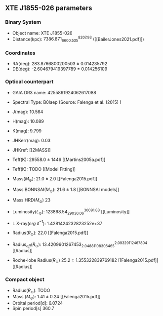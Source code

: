 
## XTE J1855-026 parameters

### **Binary System**
- Object name:          XTE J1855-026
- Distance(kpc):        $7386.871_{6600.535}^{8207.93}$  ([[BailerJones2021.pdf]])


### **Coordinates**
- RA(deg):          283.8766800200503 $\pm$ 0.014235792
- DE(deg):          -2.604679419397789 $\pm$ 0.014256109


### **Optical counterpart**
- GAIA DR3 name:        4255891924062617088
- Spectral Type:        B0Iaep   (Source: Falenga et al. (2015) )

- J(mag):           10.564
- H(mag):           10.089
- K(mag):           9.799
- JHKerr(mag):      0.03
- JHKref:           [[2MASS]]

- Teff(K):          29558.0 $\pm$ 1446 [[Martins2005a.pdf]]
- Teff(K):          TODO [[Model Fitting]]

- Mass($M_{\odot}$):               21.0 $\pm$ 2.0 [[Falenga2015.pdf]]
- Mass BONNSAI($M_{\odot}$):       21.6 $\pm$ 1.8 [[BONNSAI models]]
- Mass HRD($M_{\odot}$)            23

- Luminosity($L_{\odot}$):         $123868.54_{29030.06}^{30091.88}$ [[Luminosity]]
- L X-ray($erg$ $s^{-1}$):          1.4281424232823252e+37

- Radius($R_{\odot}$):                 22.0 [[Falenga2015.pdf]]
- Radius$_{eff}$($R_{\odot}$):           $13.4209601267453_{2.04881108306465}^{2.09329112467804}$ [[Radius]]
- Roche-lobe Radius($R_{\odot}$)       25.2 $\pm$ 1.355322839769182 [[Falenga2015.pdf]] [[Radius]]


### **Compact object**
- Radius($R_{\odot}$):             TODO
- Mass ($M_{\odot}$):              1.41 $\pm$ 0.24 [[Falenga2015.pdf]]
- Orbital period[d]:        6.0724
- Spin period[s]            360.7

